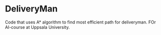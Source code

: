 # DeliveryMan
Code that uses A* algorithm to find most efficient path for deliveryman. FOr AI-course at Uppsala University.
